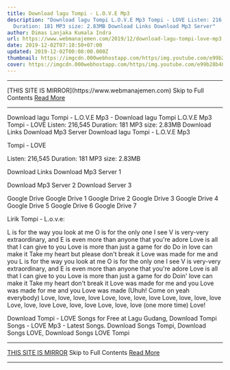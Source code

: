 ```yaml
---
title: Download lagu Tompi - L.O.V.E Mp3
description: "Download lagu Tompi L.O.V.E Mp3 Tompi - LOVE Listen: 216,545
  Duration: 181 MP3 size: 2.83MB Download Links Download Mp3 Server"
author: Dimas Lanjaka Kumala Indra
url: https://www.webmanajemen.com/2019/12/download-lagu-tompi-love-mp3.html
date: 2019-12-02T07:10:50+07:00
updated: 2019-12-02T00:08:00.000Z
thumbnail: https://imgcdn.000webhostapp.com/https/img.youtube.com/e99b28b48e4413e0838b5b643d3ba78a.jpeg
cover: https://imgcdn.000webhostapp.com/https/img.youtube.com/e99b28b48e4413e0838b5b643d3ba78a.jpeg
---
```


<hr/> [THIS SITE IS MIRROR](https://www.webmanajemen.com) Skip to Full Contents <a href="https://www.webmanajemen.com/2019/12/download-lagu-tompi-love-mp3.html" rel="follow" class="button" id="read-more">Read More</a> <hr/> Download lagu Tompi - L.O.V.E Mp3 - Download lagu Tompi L.O.V.E Mp3 Tompi - LOVE Listen: 216,545 Duration: 181 MP3 size: 2.83MB Download Links Download Mp3 Server Download lagu Tompi - L.O.V.E Mp3

  Tompi - LOVE 

  Listen: 216,545 
  Duration: 181 
  MP3 size: 2.83MB 

  Download Links 
  Download Mp3 Server 1 

  Download Mp3 Server 2 
  Download Server 3 


  Google Drive   Google Drive 1 
  Google Drive 2 
  Google Drive 3 
  Google Drive 4 
  Google Drive 5 
  Google Drive 6 
  Google Drive 7 


                             
Lirik Tompi - L.o.v.e:
                             
 L is for the way you look at me 
 O is for the only one I see 
 V is very-very extraordinary, and 
 E is even more than anyone that you're adore 
 Love is all that I can give to you 
 Love is more than just a game for do 
 Do in love can make it 
 Take my heart but please don't break it 
 Love was made for me and you 
 L is for the way you look at me 
 O is for the only one I see 
 V is very-very extraordinary, and 
 E is even more than anyone that you're adore 
 Love is all that I can give to you 
 Love is more than just a game for do 
 Doin' love can make it 
 Take my heart don't break it 
 Love was made for me and you 
 Love was made for me and you 
 Love was made (Uhuh! Come on yeah everybody) 
 Love, love, love, love 
 Love, love, love, love 
 Love, love, love, love 
 Love, love, love 
 Love, love, love 
 Love, love, love (one more time) 
 Love! 
                         
  Download Tompi - LOVE Songs for Free at Lagu Gudang, Download Tompi Songs - LOVE Mp3 - Latest Songs.  Download Songs Tompi, Download Songs LOVE, Download Songs LOVE Tompi <hr/> [THIS SITE IS MIRROR](https://www.webmanajemen.com) Skip to Full Contents <a href="https://www.webmanajemen.com/2019/12/download-lagu-tompi-love-mp3.html" rel="follow" class="button" id="read-more">Read More</a> <hr/>
